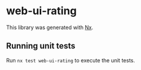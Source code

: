 # web-ui-rating

This library was generated with [Nx](https://nx.dev).

## Running unit tests

Run `nx test web-ui-rating` to execute the unit tests.
